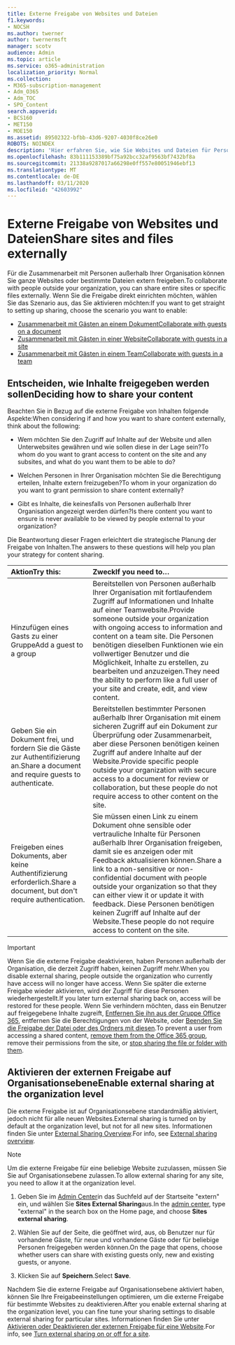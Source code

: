 ```yaml
---
title: Externe Freigabe von Websites und Dateien
f1.keywords:
- NOCSH
ms.author: twerner
author: twernermsft
manager: scotv
audience: Admin
ms.topic: article
ms.service: o365-administration
localization_priority: Normal
ms.collection:
- M365-subscription-management
- Adm_O365
- Adm_TOC
- SPO_Content
search.appverid:
- BCS160
- MET150
- MOE150
ms.assetid: 89502322-bfbb-43d6-9207-4030f8ce26e0
ROBOTS: NOINDEX
description: 'Hier erfahren Sie, wie Sie Websites und Dateien für Personen außerhalb der Organisation freigeben. '
ms.openlocfilehash: 83b111153389bf75a92bcc32af9563bf7432bf8a
ms.sourcegitcommit: 21338a9287017a66298e0ff557e80051946ebf13
ms.translationtype: MT
ms.contentlocale: de-DE
ms.lasthandoff: 03/11/2020
ms.locfileid: "42603992"
---
```

# <a name="share-sites-and-files-externally"></a><span data-ttu-id="9be3a-103">Externe Freigabe von Websites und Dateien</span><span class="sxs-lookup"><span data-stu-id="9be3a-103">Share sites and files externally</span></span>

<span data-ttu-id="9be3a-104">Für die Zusammenarbeit mit Personen außerhalb Ihrer Organisation können Sie ganze Websites oder bestimmte Dateien extern freigeben.</span><span class="sxs-lookup"><span data-stu-id="9be3a-104">To collaborate with people outside your organization, you can share entire sites or specific files externally.</span></span> <span data-ttu-id="9be3a-105">Wenn Sie die Freigabe direkt einrichten möchten, wählen Sie das Szenario aus, das Sie aktivieren möchten:</span><span class="sxs-lookup"><span data-stu-id="9be3a-105">If you want to get straight to setting up sharing, choose the scenario you want to enable:</span></span>

- [<span data-ttu-id="9be3a-106">Zusammenarbeit mit Gästen an einem Dokument</span><span class="sxs-lookup"><span data-stu-id="9be3a-106">Collaborate with guests on a document</span></span>](https://docs.microsoft.com/Office365/Enterprise/collaborate-on-documents)
- [<span data-ttu-id="9be3a-107">Zusammenarbeit mit Gästen in einer Website</span><span class="sxs-lookup"><span data-stu-id="9be3a-107">Collaborate with guests in a site</span></span>](https://docs.microsoft.com/Office365/Enterprise/collaborate-in-site)
- [<span data-ttu-id="9be3a-108">Zusammenarbeit mit Gästen in einem Team</span><span class="sxs-lookup"><span data-stu-id="9be3a-108">Collaborate with guests in a team</span></span>](https://docs.microsoft.com/Office365/Enterprise/collaborate-as-team)
  
## <a name="deciding-how-to-share-your-content"></a><span data-ttu-id="9be3a-109">Entscheiden, wie Inhalte freigegeben werden sollen</span><span class="sxs-lookup"><span data-stu-id="9be3a-109">Deciding how to share your content</span></span>

<span data-ttu-id="9be3a-110">Beachten Sie in Bezug auf die externe Freigabe von Inhalten folgende Aspekte:</span><span class="sxs-lookup"><span data-stu-id="9be3a-110">When considering if and how you want to share content externally, think about the following:</span></span>
  
- <span data-ttu-id="9be3a-111">Wem möchten Sie den Zugriff auf Inhalte auf der Website und allen Unterwebsites gewähren und wie sollen diese in der Lage sein?</span><span class="sxs-lookup"><span data-stu-id="9be3a-111">To whom do you want to grant access to content on the site and any subsites, and what do you want them to be able to do?</span></span>
    
- <span data-ttu-id="9be3a-112">Welchen Personen in Ihrer Organisation möchten Sie die Berechtigung erteilen, Inhalte extern freizugeben?</span><span class="sxs-lookup"><span data-stu-id="9be3a-112">To whom in your organization do you want to grant permission to share content externally?</span></span> 
    
- <span data-ttu-id="9be3a-113">Gibt es Inhalte, die keinesfalls von Personen außerhalb Ihrer Organisation angezeigt werden dürfen?</span><span class="sxs-lookup"><span data-stu-id="9be3a-113">Is there content you want to ensure is never available to be viewed by people external to your organization?</span></span>
    
<span data-ttu-id="9be3a-114">Die Beantwortung dieser Fragen erleichtert die strategische Planung der Freigabe von Inhalten.</span><span class="sxs-lookup"><span data-stu-id="9be3a-114">The answers to these questions will help you plan your strategy for content sharing.</span></span>
  
|<span data-ttu-id="9be3a-115">**Aktion**</span><span class="sxs-lookup"><span data-stu-id="9be3a-115">**Try this:**</span></span>|<span data-ttu-id="9be3a-116">**Zweck**</span><span class="sxs-lookup"><span data-stu-id="9be3a-116">**If you need to…**</span></span>|
|:-----|:-----|
|<span data-ttu-id="9be3a-117">Hinzufügen eines Gasts zu einer Gruppe</span><span class="sxs-lookup"><span data-stu-id="9be3a-117">Add a guest to a group</span></span>  <br/> |<span data-ttu-id="9be3a-118">Bereitstellen von Personen außerhalb Ihrer Organisation mit fortlaufendem Zugriff auf Informationen und Inhalte auf einer Teamwebsite.</span><span class="sxs-lookup"><span data-stu-id="9be3a-118">Provide someone outside your organization with ongoing access to information and content on a team site.</span></span> <span data-ttu-id="9be3a-119">Die Personen benötigen dieselben Funktionen wie ein vollwertiger Benutzer und die Möglichkeit, Inhalte zu erstellen, zu bearbeiten und anzuzeigen.</span><span class="sxs-lookup"><span data-stu-id="9be3a-119">They need the ability to perform like a full user of your site and create, edit, and view content.</span></span>  <br/> |
|<span data-ttu-id="9be3a-120">Geben Sie ein Dokument frei, und fordern Sie die Gäste zur Authentifizierung an.</span><span class="sxs-lookup"><span data-stu-id="9be3a-120">Share a document and require guests to authenticate.</span></span>  <br/> |<span data-ttu-id="9be3a-121">Bereitstellen bestimmter Personen außerhalb Ihrer Organisation mit einem sicheren Zugriff auf ein Dokument zur Überprüfung oder Zusammenarbeit, aber diese Personen benötigen keinen Zugriff auf andere Inhalte auf der Website.</span><span class="sxs-lookup"><span data-stu-id="9be3a-121">Provide specific people outside your organization with secure access to a document for review or collaboration, but these people do not require access to other content on the site.</span></span>  <br/> |
|<span data-ttu-id="9be3a-122">Freigeben eines Dokuments, aber keine Authentifizierung erforderlich.</span><span class="sxs-lookup"><span data-stu-id="9be3a-122">Share a document, but don't require authentication.</span></span>  <br/> |<span data-ttu-id="9be3a-123">Sie müssen einen Link zu einem Dokument ohne sensible oder vertrauliche Inhalte für Personen außerhalb Ihrer Organisation freigeben, damit sie es anzeigen oder mit Feedback aktualisieren können.</span><span class="sxs-lookup"><span data-stu-id="9be3a-123">Share a link to a non-sensitive or non-confidential document with people outside your organization so that they can either view it or update it with feedback.</span></span> <span data-ttu-id="9be3a-124">Diese Personen benötigen keinen Zugriff auf Inhalte auf der Website.</span><span class="sxs-lookup"><span data-stu-id="9be3a-124">These people do not require access to content on the site.</span></span>  <br/> |
   
> [!IMPORTANT]
> <span data-ttu-id="9be3a-125">Wenn Sie die externe Freigabe deaktivieren, haben Personen außerhalb der Organisation, die derzeit Zugriff haben, keinen Zugriff mehr.</span><span class="sxs-lookup"><span data-stu-id="9be3a-125">When you disable external sharing, people outside the organization who currently have access will no longer have access.</span></span> <span data-ttu-id="9be3a-126">Wenn Sie später die externe Freigabe wieder aktivieren, wird der Zugriff für diese Personen wiederhergestellt.</span><span class="sxs-lookup"><span data-stu-id="9be3a-126">If you later turn external sharing back on, access will be restored for these people.</span></span> <span data-ttu-id="9be3a-127">Wenn Sie verhindern möchten, dass ein Benutzer auf freigegebene Inhalte zugreift, [Entfernen Sie ihn aus der Gruppe Office 365](/office365/admin/create-groups/add-or-remove-members-from-groups), entfernen Sie die Berechtigungen von der Website, oder [Beenden Sie die Freigabe der Datei oder des Ordners mit diesen](https://support.office.com/article/0a36470f-d7fe-40a0-bd74-0ac6c1e13323).</span><span class="sxs-lookup"><span data-stu-id="9be3a-127">To prevent a user from accessing a shared content, [remove them from the Office 365 group](/office365/admin/create-groups/add-or-remove-members-from-groups), remove their permissions from the site, or [stop sharing the file or folder with them](https://support.office.com/article/0a36470f-d7fe-40a0-bd74-0ac6c1e13323).</span></span> 
  
## <a name="enable-external-sharing-at-the-organization-level"></a><span data-ttu-id="9be3a-128">Aktivieren der externen Freigabe auf Organisationsebene</span><span class="sxs-lookup"><span data-stu-id="9be3a-128">Enable external sharing at the organization level</span></span>

<span data-ttu-id="9be3a-129">Die externe Freigabe ist auf Organisationsebene standardmäßig aktiviert, jedoch nicht für alle neuen Websites.</span><span class="sxs-lookup"><span data-stu-id="9be3a-129">External sharing is turned on by default at the organization level, but not for all new sites.</span></span> <span data-ttu-id="9be3a-130">Informationen finden Sie unter [External Sharing Overview](/sharepoint/external-sharing-overview).</span><span class="sxs-lookup"><span data-stu-id="9be3a-130">For info, see [External sharing overview](/sharepoint/external-sharing-overview).</span></span> 

> [!NOTE]
>  <span data-ttu-id="9be3a-131">Um die externe Freigabe für eine beliebige Website zuzulassen, müssen Sie Sie auf Organisationsebene zulassen.</span><span class="sxs-lookup"><span data-stu-id="9be3a-131">To allow external sharing for any site, you need to allow it at the organization level.</span></span> 
  
1. <span data-ttu-id="9be3a-132">Geben Sie im [Admin Center](https://go.microsoft.com/fwlink/p/?linkid=2024339)in das Suchfeld auf der Startseite "extern" ein, und wählen Sie **Sites External Sharing**aus.</span><span class="sxs-lookup"><span data-stu-id="9be3a-132">In the [admin center](https://go.microsoft.com/fwlink/p/?linkid=2024339), type "external" in the search box on the Home page, and choose **Sites external sharing**.</span></span>
  
2. <span data-ttu-id="9be3a-133">Wählen Sie auf der Seite, die geöffnet wird, aus, ob Benutzer nur für vorhandene Gäste, für neue und vorhandene Gäste oder für beliebige Personen freigegeben werden können.</span><span class="sxs-lookup"><span data-stu-id="9be3a-133">On the page that opens, choose whether users can share with existing guests only, new and existing guests, or anyone.</span></span> 
    
3. <span data-ttu-id="9be3a-134">Klicken Sie auf **Speichern**.</span><span class="sxs-lookup"><span data-stu-id="9be3a-134">Select **Save**.</span></span>
    
<span data-ttu-id="9be3a-135">Nachdem Sie die externe Freigabe auf Organisationsebene aktiviert haben, können Sie Ihre Freigabeeinstellungen optimieren, um die externe Freigabe für bestimmte Websites zu deaktivieren.</span><span class="sxs-lookup"><span data-stu-id="9be3a-135">After you enable external sharing at the organization level, you can fine tune your sharing settings to disable external sharing for particular sites.</span></span> <span data-ttu-id="9be3a-136">Informationen finden Sie unter [Aktivieren oder Deaktivieren der externen Freigabe für eine Website](/sharepoint/change-external-sharing-site).</span><span class="sxs-lookup"><span data-stu-id="9be3a-136">For info, see [Turn external sharing on or off for a site](/sharepoint/change-external-sharing-site).</span></span>
  

  

    

